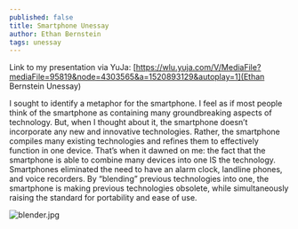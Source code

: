```yaml
---
published: false
title: Smartphone Unessay
author: Ethan Bernstein
tags: unessay
---
```


Link to my presentation via YuJa: [https://wlu.yuja.com/V/MediaFile?mediaFile=95819&node=4303565&a=1520893129&autoplay=1](Ethan Bernstein Unessay)

I sought to identify a metaphor for the smartphone. I feel as if most people think of the smartphone as containing many groundbreaking aspects of technology. But, when I thought about it, the smartphone doesn’t incorporate any new and innovative technologies. Rather, the smartphone compiles many existing technologies and refines them to effectively function in one device. That’s when it dawned on me: the fact that the smartphone is able to combine many devices into one IS the technology. Smartphones eliminated the need to have an alarm clock, landline phones, and voice recorders. By “blending” previous technologies into one, the smartphone is making previous technologies obsolete, while simultaneously raising the standard for portability and ease of use.

![blender.jpg]({{site.baseurl}}/assets/images/blender.jpg)

